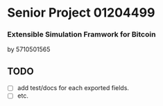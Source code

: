 # Senior Project 01204499

### Extensible Simulation Framwork for Bitcoin
by 5710501565

## TODO
- [ ] add test/docs for each exported fields.
- [ ] etc.

